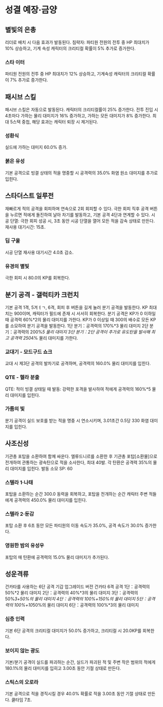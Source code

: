 # 성결 예장·금양

## 별빛의 은총

리더로 배치 시 다음 효과가 발동된다.
침략자: 파티원 전원의 전투 중 HP 최대치가 10% 상승하고, 기계 속성 캐릭터의 크리티컬 확률이 5% 추가로 증가한다.

### 스타 이터

파티원 전원의 전투 중 HP 최대치가 12% 상승하고, 기계속성 캐릭터의 크리티컬 확률이 7% 추가로 증가한다.

## 패시브 스킬

패시브 스킬은 자동으로 발동된다.
캐릭터의 크리티컬률이 25% 증가한다. 전투 진입 시 4초마다 가하는 물리 대미지가 16% 증가하고, 가하는 모든 대미지가 8% 증가한다. 최대 5스택 중첩, 해당 효과는 캐릭터 퇴장 시 제거된다.

### 성환식

실드에 가하는 대미지 60.0% 증가.

### 붉은 유성

기본 공격으로 빙결 상태의 적을 명중할 시 공격력의 35.0% 화염 원소 대미지를 추가로 입힌다.

## 스타더스트 일루전

재빠르게 적의 공격을 회피하며 연속으로 2회 회피할 수 있다.
극한 회피 직후 공격 버튼을 누르면 적에게 돌진하여 날아 차기를 발동하고, 기본 공격 4단과 연계할 수 있다.
시공 단열: 극한 회피 성공 시, 3초 동안 시공 단열을 열어 모든 적을 감속 상태로 만든다. 재사용 대기시간: 15초.

### 딥 구울

시공 단열 재사용 대기시간 4.0초 감소.

### 유경의 별빛

극한 회피 시 80.0의 KP를 회복한다.

## 분기 공격 - 갤럭티카 크런치

기본 공격 1격, 5겨ㅕㄱ, 6격, 회피 후 버튼을 길게 눌러 분기 공격을 발동한다.
KP 최대치는 900이며, 캐릭터가 필드에 존재 시 서서히 회복한다. 분기 공격은 KP가 0 이하일 때 공격력 60%*2의 물리 대미지를 가한다.
KP가 0 이상일 때 300의 배수로 모든 KP를 소모하여 분기 공격을 발동한다.
1단 분기：공격력의 170%*3 물리 대미지
2단 분기：공격력의 200%*5 물리 대미지
3단 분기：2단 공격이 추가로 유도탄을 발사해 최고 공격력 250*4% 물리 대미지를 가한다.

### 교대기 - 모드구드 쇼크

교대 시 제3단 공격의 발차기로 공격하며, 공격력의 160.0% 물리 대미지를 입힌다.

### QTE - 헬라 분출

QTE: 적이 빙결 상태일 때 발동: 강력한 포격을 발사하여 적에게 공격력의 160%\*5 물리 대미지를 입힌다.

### 가름의 빛

분기 공격이 실드 보호를 받는 적을 명중 시 연소시키며, 3.01초간 0.5당 330 화염 대미지를 입힌다.

## 사조신성

기관총 포탑을 소환하여 함께 싸운다.
엘류드니르를 소환한 후 기관총 포탑\[소환물\]으로 전개하여 관통하는 광속탄으로 적을 소사한다, 최대 40발. 각 탄환은 공격력 35%의 물리 대미지를 입힌다.
발동 소모 SP: 60

### 스텔라 1·나태

포탑을 소환하는 순간 300.0 동력을 회복하고, 포탑을 전개하는 순간 캐릭터 주변 적들에게 공격력의 450.0% 물리 대미지를 입힌다.

### 스텔라 2·둔감

포탑 소환 후 6초 동안 모든 파티원의 이동 속도가 35.0%, 공격 속도가 30.0% 증가한다.

### 영원한 밤의 유성우

포탑의 매 탄환에 공격력의 15.0% 물리 대미지가 추가된다.

## 성운격류

건카타를 사용하는 6단 공격
기갑 업그레이드 버전 건카타 6격 공격
1단：공격력의 50%*2 물리 대미지
2단：공격력의 40%*3의 물리 대미지
3단：공격력의 50%*3+50%의 물리 대미지
4단：공격력의 100%+150%의 물리 대미지
5단：공격력의 100%+10*50%의 물리 대미지
6단：공격력의 100%\*3의 물리 대미지

### 심층 인력

기본 6단 공격의 크리티컬 대미지가 50.0% 증가하고, 크리티컬 시 20.0KP를 회복한다.

### 보이지 않는 광도

기본/분기 공격이 실드를 파괴하는 순간, 실드가 파괴된 적 및 주변 작은 범위의 적에게 180.1%의 물리 대미지를 입히고 3.00초 동안 기절 상태로 만든다.

### 스틱스의 오로라

기본 공격으로 적을 경직시킬 경우 40.0% 확률로 적을 3.00초 동안 기절 상태로 만든다. 쿨타임 7초.
